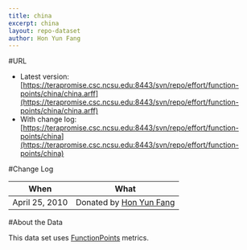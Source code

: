 ```yaml
---
title: china
excerpt: china
layout: repo-dataset
author: Hon Yun Fang
---
```



#URL

  * Latest version:[https://terapromise.csc.ncsu.edu:8443/svn/repo/effort/function-points/china/china.arff](https://terapromise.csc.ncsu.edu:8443/svn/repo/effort/function-points/china/china.arff)
  * With change log:[https://terapromise.csc.ncsu.edu:8443/svn/repo/effort/function-points/china](https://terapromise.csc.ncsu.edu:8443/svn/repo/effort/function-points/china)

#Change Log

When | What
---- | ----
April 25, 2010 | Donated by [Hon Yun Fang](/repo/people/data-donors/promise3.html)

#About the Data 

This data set uses [FunctionPoints](/repo/effort/function-points/) metrics.

